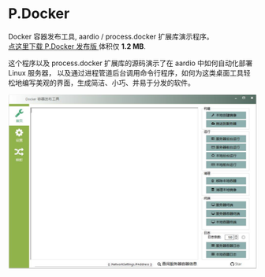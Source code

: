 # P.Docker
Docker 容器发布工具,  aardio / process.docker 扩展库演示程序。  
 [点这里下载 P.Docker 发布版 ](./../../raw/main/dist/P.Docker.7z) 体积仅 **1.2 MB**. 

这个程序以及 process.docker 扩展库的源码演示了在 aardio 中如何自动化部署 Linux 服务器，
以及通过进程管道后台调用命令行程序，如何为这类桌面工具轻松地编写美观的界面，生成简洁、小巧、并易于分发的软件。

![Screenshot](./screenshots/1.jpg)
